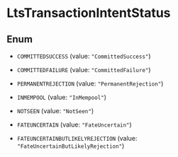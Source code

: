 

# LtsTransactionIntentStatus

## Enum


* `COMMITTEDSUCCESS` (value: `"CommittedSuccess"`)

* `COMMITTEDFAILURE` (value: `"CommittedFailure"`)

* `PERMANENTREJECTION` (value: `"PermanentRejection"`)

* `INMEMPOOL` (value: `"InMempool"`)

* `NOTSEEN` (value: `"NotSeen"`)

* `FATEUNCERTAIN` (value: `"FateUncertain"`)

* `FATEUNCERTAINBUTLIKELYREJECTION` (value: `"FateUncertainButLikelyRejection"`)



